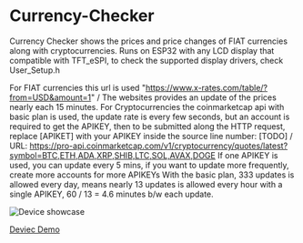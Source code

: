 # Currency-Checker
Currency Checker shows the prices and price changes of FIAT currencies along with cryptocurrencies. Runs on ESP32 with any LCD display that compatible with TFT_eSPI, to check the supported display drivers, check User_Setup.h

For FIAT currencies this url is used "https://www.x-rates.com/table/?from=USD&amount=1" / The websites provides an update of the prices nearly each 15 minutes.
For Cryptocurrencies the coinmarketcap api with basic plan is used, the update rate is every few seconds, but an account is required to get the APIKEY, then to be submitted along the HTTP request, replace [APIKET] with your APIKEY inside the source line number: [TODO] / URL: https://pro-api.coinmarketcap.com/v1/cryptocurrency/quotes/latest?symbol=BTC,ETH,ADA,XRP,SHIB,LTC,SOL,AVAX,DOGE
If one APIKEY is used, you can update every 5 mins, if you want to update more frequently, create more accounts for more APIKEYs
With the basic plan, 333 updates is allowed every day, means nearly 13 updates is allowed every hour with a single APIKEY, 60 / 13 = 4.6 minutes b/w each update. 

![Device showcase](https://github.com/Hasan-Amkieh/Currency-Checker/assets/46199105/6f00b0dc-0adf-47a6-9311-2274a121d2a6)

[Deviec Demo](https://github.com/user-attachments/assets/e4cc6e9b-52d1-450a-9285-e50fa07c2ad6)








